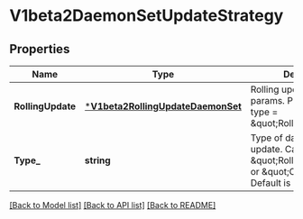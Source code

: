 # V1beta2DaemonSetUpdateStrategy

## Properties
Name | Type | Description | Notes
------------ | ------------- | ------------- | -------------
**RollingUpdate** | [***V1beta2RollingUpdateDaemonSet**](v1beta2.RollingUpdateDaemonSet.md) | Rolling update config params. Present only if type &#x3D; \&quot;RollingUpdate\&quot;. | [optional] [default to null]
**Type_** | **string** | Type of daemon set update. Can be \&quot;RollingUpdate\&quot; or \&quot;OnDelete\&quot;. Default is RollingUpdate. | [optional] [default to null]

[[Back to Model list]](../README.md#documentation-for-models) [[Back to API list]](../README.md#documentation-for-api-endpoints) [[Back to README]](../README.md)



